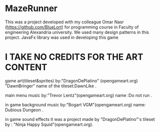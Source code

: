 # MazeRunner
This was a project developed with my colleague Omar Nasr (https://github.com/BlueLort) for programming course in Faculty of engineering Alexandria university.
We used many design patterns in this project.
JavaFx library was used in developing this game

# I TAKE NO CREDITS FOR THE ART CONTENT

game art(tileset&sprites) by:"DragonDePlatino" (opengameart.org)
"DawnBringer" name of the tileset:DawnLike .

main menu music by:"Trevor Lentz"(opengameart.org)
name :Do not run .

in game background music by:"Bogart VGM"(opengameart.org)
name: Dubious Dungeon .

in game sound effects it was a project made by "DragonDePlatino"'s tileset by : "Ninja Happy Squid"(opengameart.org).
